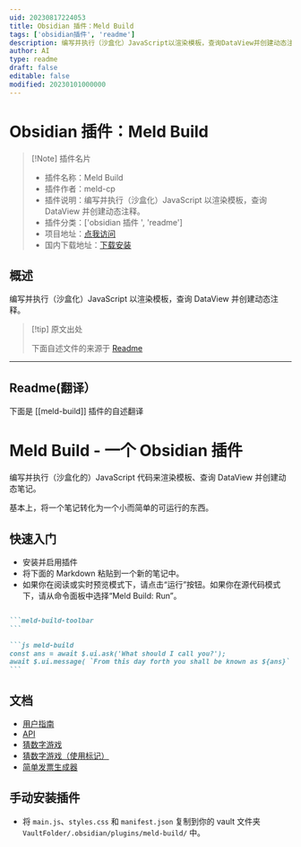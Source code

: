 ```yaml
---
uid: 20230817224053
title: Obsidian 插件：Meld Build
tags: ['obsidian插件', 'readme']
description: 编写并执行（沙盒化）JavaScript以渲染模板，查询DataView并创建动态注释。
author: AI
type: readme
draft: false
editable: false
modified: 20230101000000
---
```


# Obsidian 插件：Meld Build

> [!Note] 插件名片
> - 插件名称：Meld Build
> - 插件作者：meld-cp
> - 插件说明：编写并执行（沙盒化）JavaScript 以渲染模板，查询 DataView 并创建动态注释。
> - 插件分类：['obsidian 插件 ', 'readme']
> - 项目地址：[点我访问](https://github.com/meld-cp/obsidian-build)
> - 国内下载地址：[下载安装](https://pkmer.cn/products/plugin/pluginMarket/?meld-build)

## 概述

编写并执行（沙盒化）JavaScript 以渲染模板，查询 DataView 并创建动态注释。

> [!tip] 原文出处
>
>下面自述文件的来源于 [Readme](https://ghproxy.net/https://raw.githubusercontent.com/meld-cp/obsidian-build/master/README.md)

---

## Readme(翻译）

下面是 [[meld-build]] 插件的自述翻译

# Meld Build - 一个 Obsidian 插件

编写并执行（沙盒化的）JavaScript 代码来渲染模板、查询 DataView 并创建动态笔记。

基本上，将一个笔记转化为一个小而简单的可运行的东西。

## 快速入门

- 安装并启用插件
- 将下面的 Markdown 粘贴到一个新的笔记中。
- 如果你在阅读或实时预览模式下，请点击“运行”按钮。如果你在源代码模式下，请从命令面板中选择“Meld Build: Run”。

````md

```meld-build-toolbar
```

```js meld-build
const ans = await $.ui.ask('What should I call you?');
await $.ui.message( `From this day forth you shall be known as ${ans}` );
```
````

## 文档

- [用户指南](/docs/user-guide.md)
- [API](/docs/api.md)
- [猜数字游戏](/docs/examples/guess-the-number.md)
- [猜数字游戏（使用标记）](/docs/examples/guess-the-number-marker.md)
- [简单发票生成器](/docs/examples/invoice-builder.md)

## 手动安装插件

- 将 `main.js`、`styles.css` 和 `manifest.json` 复制到你的 vault 文件夹 `VaultFolder/.obsidian/plugins/meld-build/` 中。



